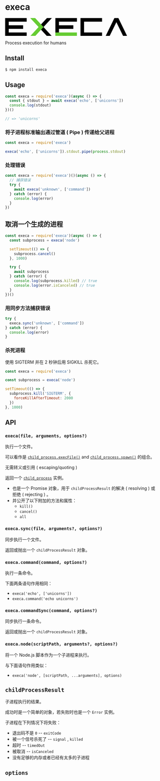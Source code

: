 # execa

<svg xmlns="http://www.w3.org/2000/svg" viewBox="0 0 454 66" width="400"><g fill="none"><path fill="#000" d="M155.082 0l-30.928 33.335 30.928 33.332h18.149l-30.928-33.335L173.231 0zM0 66.667V0h80.001v13.334h-66.67v13.334h53.34v13.33H13.334v13.335h66.667v13.334H0zm186.46-13.304V0h79.997v13.334h-66.663v13.334h53.329v13.33h-53.33v15.334c-9.04 0-4.988.03-13.334.03v-1.999zM279.684 0h80.002v13.334H293.02V53.33h66.67v13.334h-80.005V0zm140.637 0l32.594 66.667H438.1l-25.183-51.48-25.187 51.476h-14.816L405.513 0h14.809z"/><path fill="#6C3" d="M186.46 53.307h79.921V66.64h-79.997c0-10.364.075-7.272.075-13.334zM111.378 0l30.924 33.335-30.924 33.332h-18.15l30.925-33.335L93.23 0h18.149z"/></g></svg>

Process execution for humans

## Install

```sh
$ npm install execa
```

## Usage

```js
const execa = require('execa')(async () => {
  const { stdout } = await execa('echo', ['unicorns'])
  console.log(stdout)
})()

// => 'unicorns'
```

### 将子进程标准输出通过管道 ( Pipe ) 传递给父进程

```js
const execa = require('execa')

execa('echo', ['unicorns']).stdout.pipe(process.stdout)
```

### 处理错误

```js
const execa = require('execa')()(async () => {
  // 捕获错误
  try {
    await execa('unknown', ['command'])
  } catch (error) {
    console.log(error)
  }
})
```

## 取消一个生成的进程

```js
const execa = require('execa')(async () => {
  const subprocess = execa('node')

  setTimeout(() => {
    subprocess.cancel()
  }, 1000)

  try {
    await subprocess
  } catch (error) {
    console.log(subprocess.killed) // true
    console.log(error.isCanceled) // true
  }
})()
```

### 用同步方法捕获错误

```js
try {
  execa.sync('unknown', ['command'])
} catch (error) {
  console.log(error)
}
```

### 杀死进程

使用 SIGTERM 并在 2 秒钟后用 SIGKILL 杀死它。

```js
const execa = require('execa')

const subprocess = execa('node')

setTimeout(() => {
  subprocess.kill('SIGTERM', {
    forceKillAfterTimeout: 2000
  })
}, 1000)
```

## API

### `execa(file, arguments, options?)`

执行一个文件。

可以看作是 [`child_process.execFile()`] and [`child_process.spawn()`] 的组合。

无需转义或引用 ( escaping/quoting )

返回一个 [`child_process`] 实例。

- 也是一个 Promise 对象，用于 `childProcessResult` 的解决 ( resolving ) 或拒绝 ( rejecting ) 。
- 并公开了以下附加的方法和属性：
  - `kill()`
  - `cancel()`
  - `all`

[`child_process.execFile()`]: https://nodejs.org/api/child_process.html#child_process_child_process_execfile_file_args_options_callback
[`child_process.spawn()`]: https://nodejs.org/api/child_process.html#child_process_child_process_spawn_command_args_options
[`child_process`]: https://nodejs.org/api/child_process.html#child_process_class_childprocess

### `execa.sync(file, arguments?, options?)`

同步执行一个文件。

返回或抛出一个 `childProcessResult` 对象。

### `execa.command(command, options?)`

执行一条命令。

下面两条语句作用相同：

- `execa('echo', ['unicorns'])`
- `execa.command('echo unicorns')`

### `execa.commandSync(command, options?)`

同步执行一条命令。

返回或抛出一个 `childProcessResult` 对象。

### `execa.node(scriptPath, arguments?, options?)`

将一个 Node.js 脚本作为一个子进程来执行。

与下面语句作用类似：

- `execa('node', [scriptPath, ...arguments], options)`

## `childProcessResult`

子进程执行的结果。

成功时是一个简单的对象，若失败时也是一个 `Error` 实例。

子进程在下列情况下将失败：

- 退出码不是 `0` -- `exitCode`
- 被一个信号杀死了 -- `signal` , `killed`
- 超时 -- `timedOut`
- 被取消 -- `isCanceled`
- 没有足够的内存或者已经有太多的子进程

## `options`
